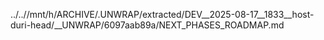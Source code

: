 ../..//mnt/h/ARCHIVE/.UNWRAP/extracted/DEV__2025-08-17__1833__host-duri-head/__UNWRAP/6097aab89a/NEXT_PHASES_ROADMAP.md